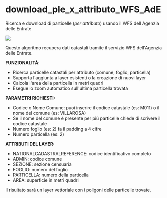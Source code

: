 # download_ple_x_attributo_WFS_AdE

Ricerca e download di particelle (_per attributo_) usando il WFS dell Agenzia delle Entrate

![](2025-02-23_12h03_07.gif)

Questo algoritmo recupera dati catastali tramite il servizio WFS dell'Agenzia delle Entrate.

**FUNZIONALITÀ**:
- Ricerca particelle catastali per attributo (comune, foglio, particella)
- Supporta l'aggiunta a layer esistenti o la creazione di nuovi layer
- Calcola l'area della particella in metri quadri
- Esegue lo zoom automatico sull'ultima particella trovata

**PARAMETRI RICHIESTI:**
- Codice o Nome Comune: puoi inserire il codice catastale (es: M011) o il nome del comune (es: VILLAROSA)
- Se il nome del comune è presente per più particelle chiede di scrivere il codice catastale
- Numero foglio (es: 2) fa il padding a 4 cifre
- Numero particella (es: 2)

**ATTRIBUTI DEL LAYER:**
- NATIONALCADASTRALREFERENCE: codice identificativo completo
- ADMIN: codice comune
- SEZIONE: sezione censuaria
- FOGLIO: numero del foglio
- PARTICELLA: numero della particella
- AREA: superficie in metri quadri

Il risultato sarà un layer vettoriale con i poligoni delle particelle trovate.